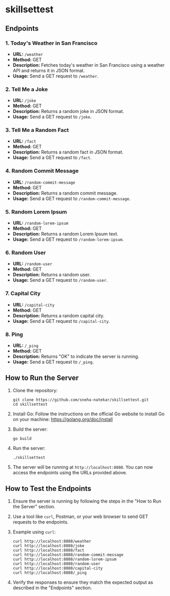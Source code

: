 # skillsettest

## Endpoints

### 1. Today's Weather in San Francisco
- **URL:** `/weather`
- **Method:** GET
- **Description:** Fetches today's weather in San Francisco using a weather API and returns it in JSON format.
- **Usage:** Send a GET request to `/weather`.

### 2. Tell Me a Joke
- **URL:** `/joke`
- **Method:** GET
- **Description:** Returns a random joke in JSON format.
- **Usage:** Send a GET request to `/joke`.

### 3. Tell Me a Random Fact
- **URL:** `/fact`
- **Method:** GET
- **Description:** Returns a random fact in JSON format.
- **Usage:** Send a GET request to `/fact`.

### 4. Random Commit Message
- **URL:** `/random-commit-message`
- **Method:** GET
- **Description:** Returns a random commit message.
- **Usage:** Send a GET request to `/random-commit-message`.

### 5. Random Lorem Ipsum
- **URL:** `/random-lorem-ipsum`
- **Method:** GET
- **Description:** Returns a random Lorem Ipsum text.
- **Usage:** Send a GET request to `/random-lorem-ipsum`.

### 6. Random User
- **URL:** `/random-user`
- **Method:** GET
- **Description:** Returns a random user.
- **Usage:** Send a GET request to `/random-user`.

### 7. Capital City
- **URL:** `/capital-city`
- **Method:** GET
- **Description:** Returns a random capital city.
- **Usage:** Send a GET request to `/capital-city`.

### 8. Ping
- **URL:** `/_ping`
- **Method:** GET
- **Description:** Returns "OK" to indicate the server is running.
- **Usage:** Send a GET request to `/_ping`.

## How to Run the Server

1. Clone the repository:
   ```
   git clone https://github.com/sneha-natekar/skillsettest.git
   cd skillsettest
   ```

2. Install Go:
   Follow the instructions on the official Go website to install Go on your machine: https://golang.org/doc/install

3. Build the server:
   ```
   go build
   ```

4. Run the server:
   ```
   ./skillsettest
   ```

5. The server will be running at `http://localhost:8080`. You can now access the endpoints using the URLs provided above.

## How to Test the Endpoints

1. Ensure the server is running by following the steps in the "How to Run the Server" section.

2. Use a tool like `curl`, Postman, or your web browser to send GET requests to the endpoints.

3. Example using `curl`:
   ```
   curl http://localhost:8080/weather
   curl http://localhost:8080/joke
   curl http://localhost:8080/fact
   curl http://localhost:8080/random-commit-message
   curl http://localhost:8080/random-lorem-ipsum
   curl http://localhost:8080/random-user
   curl http://localhost:8080/capital-city
   curl http://localhost:8080/_ping
   ```

4. Verify the responses to ensure they match the expected output as described in the "Endpoints" section.
